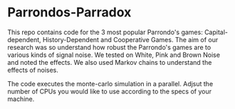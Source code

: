 # Parrondos-Parradox

This repo contains code for the 3 most popular Parrondo's games: Capital-dependent, History-Dependent and Cooperative Games. The aim of our research was so understand
how robust the Parrondo's games are to various kinds of signal noise. We tested on White, Pink and Brown Noise and noted the effects. We also used Markov chains to 
understand the effects of noises. 

The code executes the monte-carlo simulation in a parallel. Adjsut the number of CPUs you would like to use according to the specs of your machine. 
